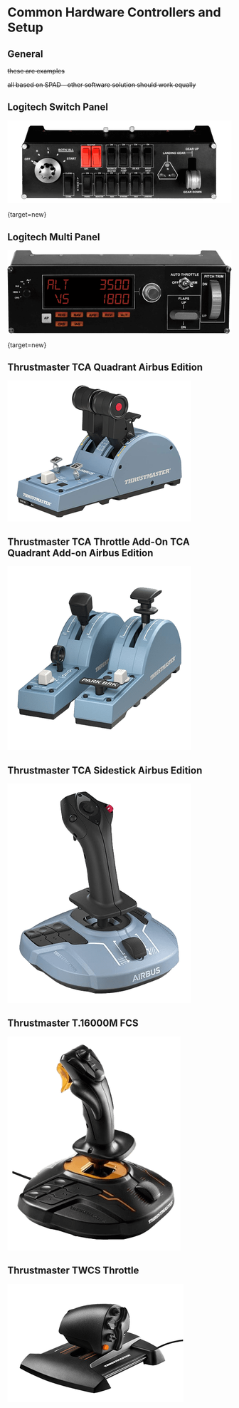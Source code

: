 # Common Hardware Controllers and Setup

## General

~~these are examples~~

~~all based on SPAD - other software solution should work equally~~

## Logitech Switch Panel

![Logitech Switch Panel](../assets/api-guide/logitech-switch-panel.png "Logitech Switch Panel")

[](https://www.logitechg.com/en-us/products/flight/flight-simulator-switch-panel.945-000030.html#product-tech-specs){target=new}

## Logitech Multi Panel

![Logitech Multi Panel](../assets/api-guide/logitech-multi-panel.png "Logitech Multi Panel")

[](https://www.logitechg.com/en-us/products/flight/flight-simulator-autopilot-multipanel.945-000028.html){target=new}

## Thrustmaster TCA Quadrant Airbus Edition

![thrustmaster-tca-quadrant.png](../assets/api-guide/thrustmaster-tca-quadrant.png)

## Thrustmaster TCA Throttle Add-On TCA Quadrant Add-on Airbus Edition

![Thrustmaster TCA Quadrant Add-on Airbus Edition](../assets/api-guide/thrustmaster-tca-quadrant-add-on.png "Thrustmaster TCA Quadrant Add-on Airbus Edition")

## Thrustmaster TCA Sidestick Airbus Edition

![TCA Sidestick Airbus edition](../assets/api-guide/thrustmaster-tca-sidestick.png "TCA Sidestick Airbus edition")

## Thrustmaster T.16000M FCS

![Thrustmaster-T.16000M FCS](../assets/api-guide/thrustmaster-t16000m-fcs.png "Thrustmaster-T.16000M FCS")

## Thrustmaster TWCS Throttle

![thrustmaster-twcs-throttle.png](../assets/api-guide/thrustmaster-twcs-throttle.png)
